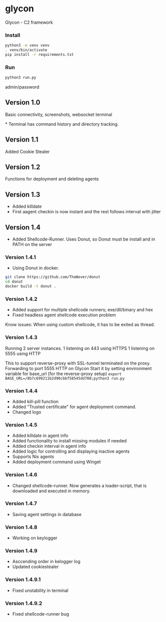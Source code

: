 # glycon
Glycon - C2 framework

### Install
```bash
python3 -m venv venv
. venv/bin/activate
pip install -r requirements.txt
```

### Run
```bash
python3 run.py
```

admin/password

## Version 1.0
<p>Basic connectivity, screenshots, websocket terminal</p>
* Terminal has command history and directory tracking. 


## Version 1.1
<p>Added Cookie Stealer</p>

## Version 1.2
<p>Functions for deployment and deleting agents</p>

## Version 1.3
* Added killdate
* First aagent checkin is now instant and the rest follows interval with jitter

## Version 1.4
* Added Shellcode-Runner. Uses Donut, so Donut must be install and in PATH on the server
### Version 1.4.1
* Using Donut in docker. 
```bash
git clone https://github.com/TheWover/donut
cd donut
docker build -t donut .
```

### Version 1.4.2
* Added support for multiple shellcode runners; exe/dll/binary and hex
* Fixed headless agent shellcode execution problem

Know issues: When using custom shellcode, it has to be exited as thread.

### Version 1.4.3
Running 2 server instances. 
1 listening on 443 using HTTPS
1 listening on 5555 using HTTP 

This to support reverse-proxy with SSL-tunnel terminated on the proxy. Forwarding to port 5555 HTTP on Glycon
Start it by setting environment variable for base_url (for the reverse-proxy setup)
```export BASE_URL=/8b7c699211b2d90cbbf58545dd708;python3 run.py```

### Version 1.4.4
* Added kill-pill function
* Added "Trusted certificate" for agent deployment command. 
* Changed logo

### Version 1.4.5
* Added killdate in agent info
* Added functionality to install missing modules if needed 
* Added checkin interval in agent info
* Added logic for controlling and displaying inactive agents
* Supports Nix agents
* Added deployment command using Winget

### Version 1.4.6
* Changed shellcode-runner. Now generates a loader-script, that is downloaded and executed in memory.

### Version 1.4.7
* Saving agent settings in database

### Version 1.4.8
* Working on keylogger

### Version 1.4.9
* Asccending order in kelogger log
* Updated cookiestealer 

### Version 1.4.9.1
* Fixed unstability in terminal

### Version 1.4.9.2
* Fixed shellcode-runner bug